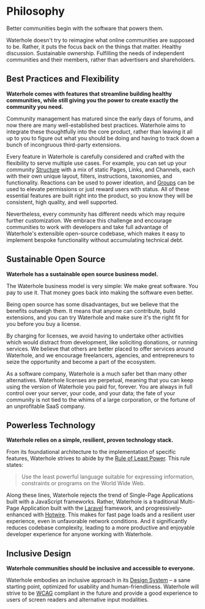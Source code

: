 # Philosophy

Better communities begin with the software that powers them.

Waterhole doesn't try to reimagine what online communities are supposed to be. Rather, it puts the focus back on the things that matter. Healthy discussion. Sustainable ownership. Fulfilling the needs of independent communities and their members, rather than advertisers and shareholders.

## Best Practices and Flexibility

**Waterhole comes with features that streamline building healthy communities, while still giving you the power to create exactly the community you need.**

Community management has matured since the early days of forums, and now there are many well-established best practices. Waterhole aims to integrate these thoughtfully into the core product, rather than leaving it all up to you to figure out what you should be doing and having to track down a bunch of incongruous third-party extensions.

Every feature in Waterhole is carefully considered and crafted with the flexibility to serve multiple use cases. For example, you can set up your community [Structure](./structure.md) with a mix of static Pages, Links, and Channels, each with their own unique layout, filters, instructions, taxonomies, and functionality. Reactions can be used to power ideation, and [Groups](./groups.md) can be used to elevate permissions or just reward users with status. All of these essential features are built right into the product, so you know they will be consistent, high quality, and well supported.

Nevertheless, every community has different needs which may require further customization. We embrace this challenge and encourage communities to work with developers and take full advantage of Waterhole's extensible open-source codebase, which makes it easy to implement bespoke functionality without accumulating technical debt.

## Sustainable Open Source

**Waterhole has a sustainable open source business model.**

The Waterhole business model is very simple: We make great software. You pay to use it. That money goes back into making the software even better.

Being open source has some disadvantages, but we believe that the benefits outweigh them. It means that anyone can contribute, build extensions, and you can try Waterhole and make sure it's the right fit for you before you buy a license.

By charging for licenses, we avoid having to undertake other activities which would distract from development, like soliciting donations, or running services. We believe that others are better placed to offer services around Waterhole, and we encourage freelancers, agencies, and entrepreneurs to seize the opportunity and become a part of the ecosystem.

As a software company, Waterhole is a much safer bet than many other alternatives. Waterhole licenses are perpetual, meaning that you can keep using the version of Waterhole you paid for, forever. You are always in full control over your server, your code, and your data; the fate of your community is not tied to the whims of a large corporation, or the fortune of an unprofitable SaaS company.

## Powerless Technology

**Waterhole relies on a simple, resilient, proven technology stack.**

From its foundational architecture to the implementation of specific features, Waterhole strives to abide by the [Rule of Least Power](https://www.w3.org/2001/tag/doc/leastPower.html). This rule states:

> Use the least powerful language suitable for expressing information, constraints or programs on the World Wide Web.

Along these lines, Waterhole rejects the trend of Single-Page Applications built with a JavaScript frameworks. Rather, Waterhole is a traditional Multi-Page Application built with the [Laravel](https://laravel.com) framework, and progressively-enhanced with [Hotwire](https://hotwired.dev). This makes for fast page loads and a resilient user experience, even in unfavorable network conditions. And it significantly reduces codebase complexity, leading to a more productive and enjoyable developer experience for anyone working with Waterhole.

## Inclusive Design

**Waterhole communities should be inclusive and accessible to everyone.**

Waterhole embodies an inclusive approach in its [Design System](./design/overview.md) – a sane starting point, optimized for usability and human-friendliness. Waterhole will strive to be [WCAG](https://www.w3.org/TR/WCAG22/) compliant in the future and provide a good experience to users of screen readers and alternative input modalities.
